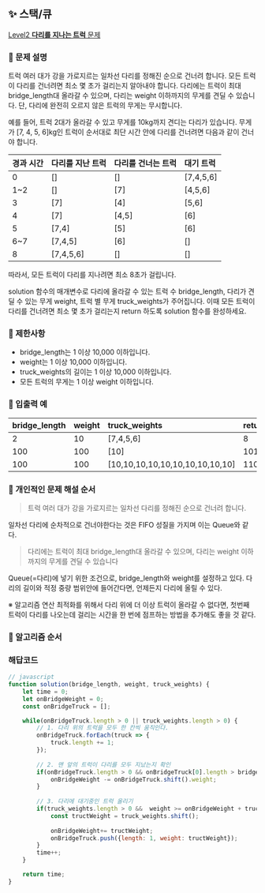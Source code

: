## ✨ 스택/큐
[Level2 **다리를 지나는 트럭** 문제](https://school.programmers.co.kr/learn/courses/30/lessons/42583) 

### 📘 문제 설명
트럭 여러 대가 강을 가로지르는 일차선 다리를 정해진 순으로 건너려 합니다. 모든 트럭이 다리를 건너려면 최소 몇 초가 걸리는지 알아내야 합니다. 다리에는 트럭이 최대 bridge_length대 올라갈 수 있으며, 다리는 weight 이하까지의 무게를 견딜 수 있습니다. 단, 다리에 완전히 오르지 않은 트럭의 무게는 무시합니다.

예를 들어, 트럭 2대가 올라갈 수 있고 무게를 10kg까지 견디는 다리가 있습니다. 무게가 [7, 4, 5, 6]kg인 트럭이 순서대로 최단 시간 안에 다리를 건너려면 다음과 같이 건너야 합니다.

|경과 시간|다리를 지난 트럭|다리를 건너는 트럭|대기 트럭|
|:---|:---|:----|:---|
|0|[]|[]|[7,4,5,6]|
|1~2|[]|[7]|[4,5,6]|
|3|[7]|[4]|[5,6]|
|4|[7]|[4,5]|[6]|
|5|[7,4]|[5]|[6]|
|6~7|[7,4,5]|[6]|[]|
|8|[7,4,5,6]|[]|[]|

따라서, 모든 트럭이 다리를 지나려면 최소 8초가 걸립니다.

solution 함수의 매개변수로 다리에 올라갈 수 있는 트럭 수 bridge_length, 다리가 견딜 수 있는 무게 weight, 트럭 별 무게 truck_weights가 주어집니다. 이때 모든 트럭이 다리를 건너려면 최소 몇 초가 걸리는지 return 하도록 solution 함수를 완성하세요.

### 📕 제한사항
- bridge_length는 1 이상 10,000 이하입니다.
- weight는 1 이상 10,000 이하입니다.
- truck_weights의 길이는 1 이상 10,000 이하입니다.
- 모든 트럭의 무게는 1 이상 weight 이하입니다.

### 📙 입출력 예
|bridge_length|	weight|	truck_weights|	return|
|:---|:---|:---|:---|
|2|10|[7,4,5,6]|8|
|100|100|[10]|101|
|100|100|[10,10,10,10,10,10,10,10,10,10]|110|

### 📗 개인적인 문제 해설 순서 
> 트럭 여러 대가 강을 가로지르는 일차선 다리를 정해진 순으로 건너려 합니다. 

일차선 다리에 순차적으로 건너야한다는 것은 FIFO 성질을 가지며 이는 Queue와 같다.

>  다리에는 트럭이 최대 bridge_length대 올라갈 수 있으며, 다리는 weight 이하까지의 무게를 견딜 수 있습니다

Queue(=다리)에 넣기 위한 조건으로, bridge_length와 weight를 설정하고 있다. 다리의 길이와 적정 중량 범위안에 들어간다면, 언제든지 다리에 올릴 수 있다.

※ 알고리즘 연산 최적화를 위해서 다리 위에 더 이상 트럭이 올라갈 수 없다면, 첫번째 트럭이 다리를 나오는데 걸리는 시간을 한 번에 점프하는 방법을 추가해도 좋을 것 같다.

### 📔 알고리즘 순서


### 해답코드
```javascript
// javascript
function solution(bridge_length, weight, truck_weights) {
    let time = 0;
    let onBridgeWeight = 0;
    const onBridgeTruck = [];

    while(onBridgeTruck.length > 0 || truck_weights.length > 0) {  
        // 1. 다리 위의 트럭을 모두 한 칸씩 움직인다.
        onBridgeTruck.forEach(truck => {
            truck.length += 1;
        });
        
        // 2. 맨 앞의 트럭이 다리를 모두 지났는지 확인
        if(onBridgeTruck.length > 0 && onBridgeTruck[0].length > bridge_length) {
            onBridgeWeight -= onBridgeTruck.shift().weight;
        }
        
        // 3. 다리에 대기중인 트럭 올리기
        if(truck_weights.length > 0 &&  weight >= onBridgeWeight + truck_weights[0]) {
            const tructWeight = truck_weights.shift();
            
            onBridgeWeight+= tructWeight;
            onBridgeTruck.push({length: 1, weight: tructWeight});
        }
        time++;
    }

    return time;
}
```
